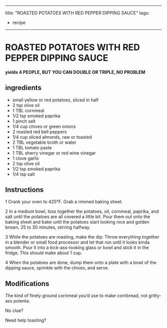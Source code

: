 
---
title: "ROASTED POTATOES WITH RED PEPPER DIPPING SAUCE"
tags:
  - recipe
---
# ROASTED POTATOES WITH RED PEPPER DIPPING SAUCE



#### yields  4 PEOPLE, BUT YOU CAN DOUBLE OR TRIPLE, NO  PROBLEM


## ingredients
* small yellow or red potatoes, sliced in half 
* 2 tsp olive oil 
* 1 TBL cornmeal 
* 1/2 tsp smoked paprika 
* 1 pinch salt 
* 1/4 cup chives or green onions 
* 2 roasted red bell peppers 
* 1/4 cup sliced almonds, raw or toasted 
* 2 TBL vegetable broth or water 
* 1 TBL tomato paste 
* 1 TBL sherry vinegar or red wine vinegar 
* 1 clove garlic 
* 2 tsp olive oil 
* 1/2 tsp smoked paprika 
* 1/4 tsp salt 



## Instructions
1 Crank your oven to 425°F. Grab a rimmed baking sheet.

2 In a medium bowl, toss together the potatoes, oil, cornmeal, paprika, and salt until the potatoes are all covered a little bit. Pour them out onto the baking sheet and bake until the potatoes start looking nice and golden brown, 25 to 30 minutes, stirring halfway.

3 While the potatoes are roasting, make the dip: Throw everything together in a blender or small food processor and let that run until it looks kinda smooth. Pour it into a kick-ass–looking glass or bowl and stick it in the fridge. This should make about 1 cup.

4 When the potatoes are done, dump them onto a plate with a bowl of the dipping sauce, sprinkle with the chives, and serve.



## Modifications
The kind of finely ground cornmeal you’d use to make cornbread, not gritty-ass polenta.

 No  clue?

 Need help toasting?




